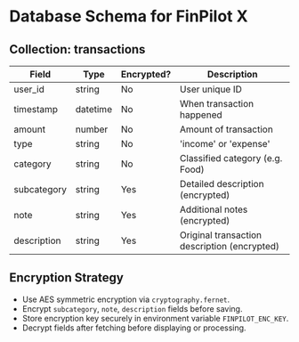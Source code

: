 # Database Schema for FinPilot X

## Collection: transactions

| Field        | Type     | Encrypted? | Description                           |
|--------------|----------|------------|-------------------------------------|
| user_id      | string   | No         | User unique ID                      |
| timestamp    | datetime | No         | When transaction happened           |
| amount       | number   | No         | Amount of transaction                |
| type         | string   | No         | 'income' or 'expense'                |
| category     | string   | No         | Classified category (e.g. Food)      |
| subcategory  | string   | Yes        | Detailed description (encrypted)    |
| note         | string   | Yes        | Additional notes (encrypted)         |
| description  | string   | Yes        | Original transaction description (encrypted) |

## Encryption Strategy

- Use AES symmetric encryption via `cryptography.fernet`.
- Encrypt `subcategory`, `note`, `description` fields before saving.
- Store encryption key securely in environment variable `FINPILOT_ENC_KEY`.
- Decrypt fields after fetching before displaying or processing.
